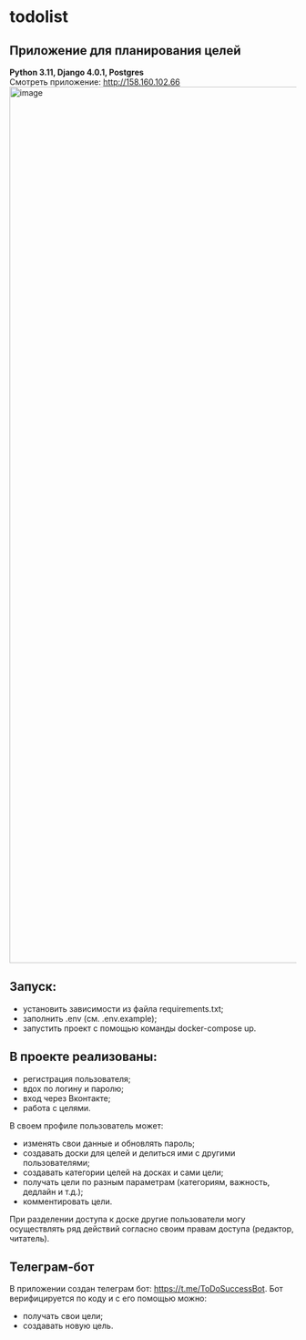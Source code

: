 # todolist
## Приложение для планирования целей
**Python 3.11, Django 4.0.1, Postgres**  
Смотреть приложение: http://158.160.102.66
[<img width="1538" alt="image" src="https://github.com/tanyayogini/todolist/assets/109861482/3ec7d42b-5087-4e10-a9cc-1e851d31748c">](https://youtu.be/gMD_GBtYqVM)
## Запуск:
* установить зависимости из файла requirements.txt;
* заполнить .env (см. .env.example);
* запустить проект с помощью команды docker-compose up.
  
## В проекте реализованы:
 * регистрация пользователя;
 * вдох по логину и паролю;
 * вход через Вконтакте;
 * работа с целями.

В своем профиле пользователь может:
 * изменять свои данные и обновлять пароль;
 * создавать доски для целей и делиться ими с другими пользователями;
 * создавать категории целей на досках и сами цели;
 * получать цели по разным параметрам (категориям, важность, дедлайн и т.д.);
 * комментировать цели.
   
При разделении доступа к доске другие пользователи могу осуществлять ряд действий согласно своим правам доступа (редактор, читатель).

## Телеграм-бот
В приложении создан телеграм бот:
https://t.me/ToDoSuccessBot. 
Бот верифицируется по коду и с его помощью можно:
* получать свои цели;
* создавать новую цель.
